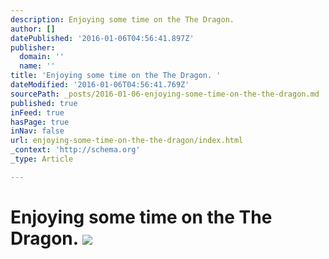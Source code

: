 ```yaml
---
description: Enjoying some time on the The Dragon.
author: []
datePublished: '2016-01-06T04:56:41.897Z'
publisher:
  domain: ''
  name: ''
title: 'Enjoying some time on the The Dragon. '
dateModified: '2016-01-06T04:56:41.769Z'
sourcePath: _posts/2016-01-06-enjoying-some-time-on-the-the-dragon.md
published: true
inFeed: true
hasPage: true
inNav: false
url: enjoying-some-time-on-the-the-dragon/index.html
_context: 'http://schema.org'
_type: Article

---
```

# Enjoying some time on the The Dragon. ![](https://the-grid-user-content.s3-us-west-2.amazonaws.com/8c209eb9-69c8-4c69-b48d-2f87e9ab22d1.png)